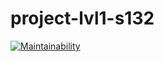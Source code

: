 # project-lvl1-s132
[![Maintainability](https://api.codeclimate.com/v1/badges/7751cf18626316e019f0/maintainability)](https://codeclimate.com/github/ayubova/project-lvl1-s132/maintainability)
